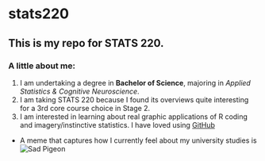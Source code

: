 # stats220

## This is my repo for STATS 220. 

### A little about me:

<!--- numbered lists --->
1. I am undertaking a degree in **Bachelor of Science**, majoring in *Applied Statistics & Cognitive Neuroscience*.
2. I am taking STATS 220 because I found its overviews quite interesting for a 3rd core course choice in Stage 2.
3. I am interested in learning about real graphic applications of R coding and imagery/instinctive statistics. I have loved using [GitHub](https://github.com/)

<!--- unordered lists --->
* A meme that captures how I currently feel about my university studies is ![Sad Pigeon](https://c.tenor.com/Pa3SHW2PCX0AAAAd/tenor.gif)
